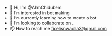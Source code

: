 - 👋 Hi, I’m @AhmChidubem
- 👀 I’m interested in bot making
- 🌱 I’m currently learning how to create a bot
- 💞️ I’m looking to collaborate on ...
- 📫 How to reach me fidelisnwaoha3@gmail.com

<!---
AhmChidubem/AhmChidubem is a ✨ special ✨ repository because its `README.md` (this file) appears on your GitHub profile.
You can click the Preview link to take a look at your changes.
--->
